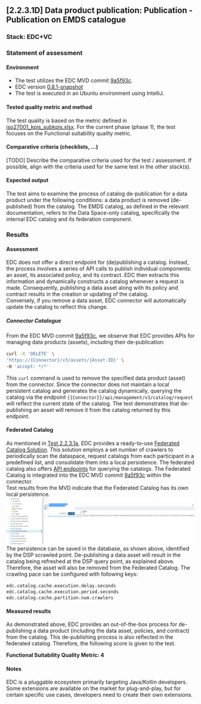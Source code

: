 ## [2.2.3.1D] Data product publication: Publication - Publication on EMDS catalogue

### Stack: EDC+VC

### Statement of assessment

#### Environment
- The test utilizes the EDC MVD commit [9a5f93c](https://github.com/eclipse-edc/MinimumViableDataspace/commit/9a5f93c89cf5624cc4bf8eaa024a29da9b8e3d12).
- EDC version [0.8.1-snapshot](https://github.com/eclipse-edc/MinimumViableDataspace/blob/9a5f93c89cf5624cc4bf8eaa024a29da9b8e3d12/gradle/libs.versions.toml#L7)
- The test is executed in an Ubuntu environment using IntelliJ.

#### Tested quality metric and method
The test quality is based on the metric defined in [iso27001_kpis_subkpis.xlsx](../../../../../design_decisions/background_info/iso27001_kpis_subkpis.xlsx). For the current phase (phase 1), the test focuses on the Functional suitability quality metric.

#### Comparative criteria (checklists, ...)
[TODO] Describe the comparative criteria used for the test / assessment. If possible, align with the criteria used for the same test in the other stack(s).

#### Expected output
The test aims to examine the process of catalog de-publication for a data product under the following conditions: a data product is removed (de-published) from the catalog. The EMDS catalog, as defined in the relevant documentation, refers to the Data Space-only catalog, specifically the internal EDC catalog and its federation component.

### Results

#### Assessment

EDC does not offer a direct endpoint for (de)publishing a catalog. Instead, the process involves a series of API calls to publish individual components: an asset, its associated policy, and its contract. EDC then extracts this information and dynamically constructs a catalog whenever a request is made. Consequently, publishing a data asset along with its policy and contract results in the creation or updating of the catalog. \
Conversely, if you remove a data asset, EDC connector will automatically update the catalog to reflect this change.
##### Connector Catalogue
From the EDC MVD commit [9a5f93c](https://github.com/eclipse-edc/MinimumViableDataspace/commit/9a5f93c89cf5624cc4bf8eaa024a29da9b8e3d12), we observe that EDC provides APIs for managing data products (assets), including their de-publication:

```sh
curl -X 'DELETE' \
'https://{Connector}/v3/assets/{Asset-ID}' \
-H 'accept: */*'
```

This `curl` command is used to remove the specified data product (asset) from the connector. Since the connector does not maintain a local persistent catalog and generates the catalog dynamically, querying the catalog via the endpoint `{{Connector}}/api/management/v3/catalog/request` will reflect the current state of the catalog.
The test demonstrates that de-publishing an asset will remove it from the catalog returned by this endpoint.

#### Federated Catalog
As mentioned in [Test 2.2.3.1a](../test_2_2_3_1a/result_edc_vc.md), EDC provides a ready-to-use [Federated Catalog Solution](https://github.com/eclipse-edc/FederatedCatalog). This solution employs a set number of crawlers to periodically scan the dataspace, request catalogs from each participant in a predefined list, and consolidate them into a local persistence. The federated catalog also offers [API endpoints](https://github.com/eclipse-edc/FederatedCatalog/blob/gh-pages/openapi/management-api/0.8.1-SNAPSHOT/management-api.yaml) for querying the catalogs. The Federated Catalog is integrated into the EDC MVD commit [9a5f93c](https://github.com/eclipse-edc/MinimumViableDataspace/commit/9a5f93c89cf5624cc4bf8eaa024a29da9b8e3d12) within the connector. \
Test results from the MVD indicate that the Federated Catalog has its own local persistence. 
![fc-db.png](image/fc-db.png)
The persistence can be saved in the database, as shown above, identified by the DSP scrawled point. De-publishing a data asset will result in the catalog being refreshed at the DSP query point, as explained above. Therefore, the asset will also be removed from the Federated Catalog.
The crawling pace can be configured with following keys:

```text
edc.catalog.cache.execution.delay.seconds
edc.catalog.cache.execution.period.seconds
edc.catalog.cache.partition.num.crawlers
```

#### Measured results
As demonstrated above, EDC provides an out-of-the-box process for de-publishing a data product (including the data asset, policies, and contract) from the catalog. This de-publishing process is also reflected in the federated catalog. Therefore, the following score is given to the test.

**Functional Suitability Quality Metric: 4**

#### Notes

EDC is a pluggable ecosystem primarily targeting Java/Kotlin developers. Some extensions are available on the market for plug-and-play, but for certain specific use cases, developers need to create their own extensions.